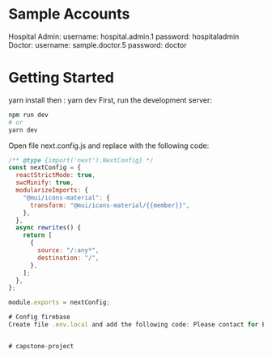 # Sample Accounts
Hospital Admin: 
  username: hospital.admin.1
  password: hospitaladmin
Doctor: 
  username: sample.doctor.5
  password: doctor

# Getting Started

yarn install then : yarn dev
First, run the development server:

```bash
npm run dev
# or
yarn dev
```

Open file next.config.js and replace with the following code:

```js
/** @type {import('next').NextConfig} */
const nextConfig = {
  reactStrictMode: true,
  swcMinify: true,
  modularizeImports: {
    "@mui/icons-material": {
      transform: "@mui/icons-material/{{member}}",
    },
  },
  async rewrites() {
    return [
      {
        source: "/:any*",
        destination: "/",
      },
    ];
  },
};

module.exports = nextConfig;

# Config firebase
Create file .env.local and add the following code: Please contact for ENV


# capstone-project
